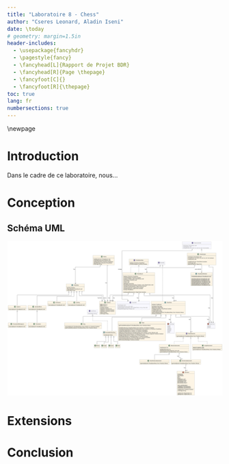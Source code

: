 ```yaml
---
title: "Laboratoire 8 - Chess"
author: "Cseres Leonard, Aladin Iseni"
date: \today
# geometry: margin=1.5in
header-includes:
  - \usepackage{fancyhdr}
  - \pagestyle{fancy}
  - \fancyhead[L]{Rapport de Projet BDR}
  - \fancyhead[R]{Page \thepage}
  - \fancyfoot[C]{}
  - \fancyfoot[R]{\thepage}
toc: true
lang: fr
numbersections: true
---
```


\newpage

# Introduction

Dans le cadre de ce laboratoire, nous...

# Conception

## Schéma UML

![UML](./uml.svg)

# Extensions

# Conclusion
